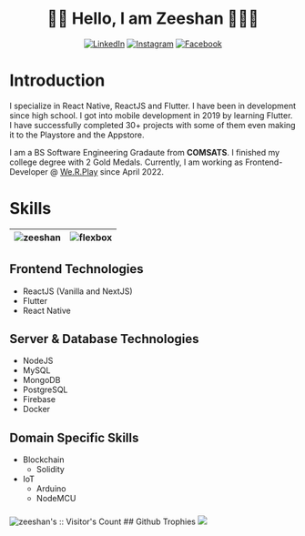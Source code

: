 <h1 align="center">
    👋🏻 Hello, I am Zeeshan 👨🏻‍💻
</h1>
<p align="center">
    <a href="https://www.linkedin.com/in/zeeshan-hamdani/" target="_blank"><img src="https://img.shields.io/badge/LinkedIn-%230077B5.svg?&style=flat-square&logo=linkedin&logoColor=white" alt="LinkedIn"></a>
    <a href="https://www.instagram.com/zeeshan_ali_a320/" target="_blank"><img src="https://img.shields.io/badge/Instagram-%23E4405F.svg?&style=flat-square&logo=instagram&logoColor=white" alt="Instagram"></a>
    <a href="https://www.facebook.com/zeeshana594" target="_blank"><img src="https://img.shields.io/badge/Facebook-%231877F2.svg?&style=flat-square&logo=facebook&logoColor=white" alt="Facebook"></a>
</p>

# Introduction

I specialize in React Native, ReactJS and Flutter. I have been in development since high school. I got into mobile development in 2019 by learning Flutter. I have successfully completed 30+ projects with some of them even making it to the Playstore and the Appstore.
<br />

I am a BS Software Engineering Gradaute from <b>COMSATS</b>. I finished my college degree with 2 Gold Medals. Currently, I am working as Frontend-Developer @
<a href="https://www.werplay.com/">We.R.Play</a>
since April 2022.

# Skills

<div align="center">

| <img src="https://github-readme-streak-stats.herokuapp.com/?user=zees98&theme=tokyonight" alt="zeeshan"/> | <img src="https://github-readme-stats.vercel.app/api/top-langs/?username=flexbox&layout=compact&hide=html&theme=buefy" alt="flexbox" /> |
| --------------------------------------------------------------------------------------------------------------------------------------------------------------------------------------------------------------------------------------------------------- | --------------------------------------------------------------------------------------------------------------------------------------- |

</div>

## Frontend Technologies

- ReactJS (Vanilla and NextJS)
- Flutter
- React Native

## Server & Database Technologies

- NodeJS
- MySQL
- MongoDB
- PostgreSQL
- Firebase
- Docker

##  Domain Specific Skills

- Blockchain
  - Solidity
- IoT
  - Arduino
  - NodeMCU

 <img style="margin-top: 10px" src="https://profile-counter.glitch.me/{zees98}/count.svg" alt="zeeshan's :: Visitor's Count" />
 ## Github Trophies
 <img src="https://github-profile-trophy.vercel.app/?username=madushadhanushka&theme=juicyfresh&no-bg=true" />
